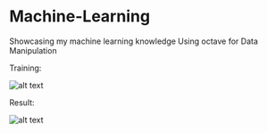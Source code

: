 # Machine-Learning
Showcasing my machine learning knowledge
Using octave for Data Manipulation

Training:

![alt text](https://i.gyazo.com/7ce9c31f6a1af70bd98926bf04ab7a24.png "Training")


Result:

![alt text](https://i.gyazo.com/96b1b2d468147b0d231f62b97e206626.png "Training")
